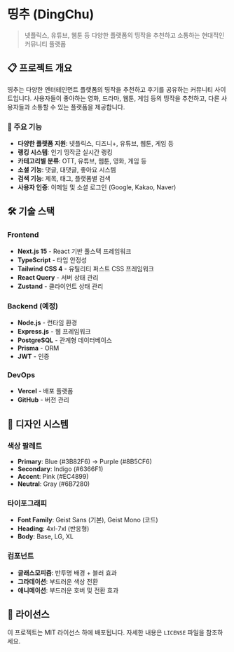 # 띵추 (DingChu)

> 넷플릭스, 유튜브, 웹툰 등 다양한 플랫폼의 띵작을 추천하고 소통하는 현대적인 커뮤니티 플랫폼

## 📋 프로젝트 개요

띵추는 다양한 엔터테인먼트 플랫폼의 띵작을 추천하고 후기를 공유하는 커뮤니티 사이트입니다. 사용자들이 좋아하는 영화, 드라마, 웹툰, 게임 등의 띵작을 추천하고, 다른 사용자들과 소통할 수 있는 플랫폼을 제공합니다.

### 🎯 주요 기능

- **다양한 플랫폼 지원**: 넷플릭스, 디즈니+, 유튜브, 웹툰, 게임 등
- **랭킹 시스템**: 인기 띵작글 실시간 랭킹
- **카테고리별 분류**: OTT, 유튜브, 웹툰, 영화, 게임 등
- **소셜 기능**: 댓글, 대댓글, 좋아요 시스템
- **검색 기능**: 제목, 태그, 플랫폼별 검색
- **사용자 인증**: 이메일 및 소셜 로그인 (Google, Kakao, Naver)

## 🛠 기술 스택

### Frontend

- **Next.js 15** - React 기반 풀스택 프레임워크
- **TypeScript** - 타입 안정성
- **Tailwind CSS 4** - 유틸리티 퍼스트 CSS 프레임워크
- **React Query** - 서버 상태 관리
- **Zustand** - 클라이언트 상태 관리

### Backend (예정)

- **Node.js** - 런타임 환경
- **Express.js** - 웹 프레임워크
- **PostgreSQL** - 관계형 데이터베이스
- **Prisma** - ORM
- **JWT** - 인증

### DevOps

- **Vercel** - 배포 플랫폼
- **GitHub** - 버전 관리

## 🎨 디자인 시스템

### 색상 팔레트

- **Primary**: Blue (#3B82F6) → Purple (#8B5CF6)
- **Secondary**: Indigo (#6366F1)
- **Accent**: Pink (#EC4899)
- **Neutral**: Gray (#6B7280)

### 타이포그래피

- **Font Family**: Geist Sans (기본), Geist Mono (코드)
- **Heading**: 4xl-7xl (반응형)
- **Body**: Base, LG, XL

### 컴포넌트

- **글래스모피즘**: 반투명 배경 + 블러 효과
- **그라데이션**: 부드러운 색상 전환
- **애니메이션**: 부드러운 호버 및 전환 효과

## 📝 라이선스

이 프로젝트는 MIT 라이선스 하에 배포됩니다. 자세한 내용은 `LICENSE` 파일을 참조하세요.
